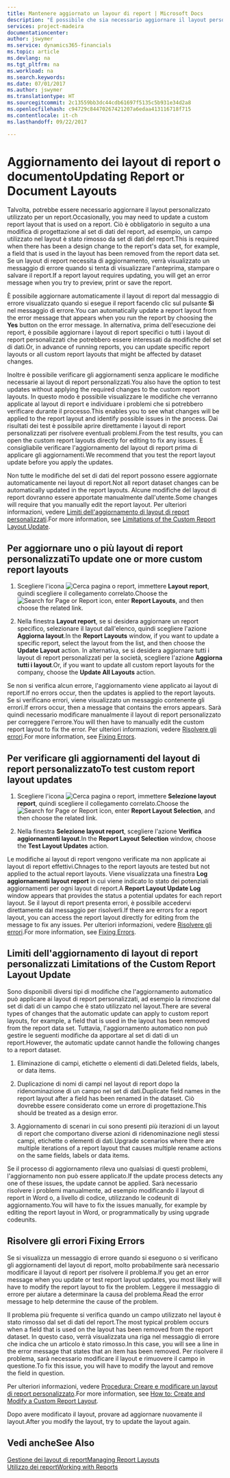 ```yaml
---
title: Mantenere aggiornato un layour di report | Microsoft Docs
description: "È possibile che sia necessario aggiornare il layout personalizzato utilizzato per un report. Ciò è obbligatorio in seguito a una modifica di progettazione al set di dati del report, ad esempio, un campo utilizzato nel layout è stato rimosso da set di dati del report."
services: project-madeira
documentationcenter: 
author: jswymer
ms.service: dynamics365-financials
ms.topic: article
ms.devlang: na
ms.tgt_pltfrm: na
ms.workload: na
ms.search.keywords: 
ms.date: 07/01/2017
ms.author: jswymer
ms.translationtype: HT
ms.sourcegitcommit: 2c13559bb3dc44cdb61697f5135c5b931e34d2a8
ms.openlocfilehash: c94729c84470267421207a6edaa413116718f715
ms.contentlocale: it-ch
ms.lasthandoff: 09/22/2017

---
```

# <a name="updating-report-or-document-layouts"></a><span data-ttu-id="2ff6b-104">Aggiornamento dei layout di report o documento</span><span class="sxs-lookup"><span data-stu-id="2ff6b-104">Updating Report or Document Layouts</span></span>
<span data-ttu-id="2ff6b-105">Talvolta, potrebbe essere necessario aggiornare il layout personalizzato utilizzato per un report.</span><span class="sxs-lookup"><span data-stu-id="2ff6b-105">Occasionally, you may need to update a custom report layout that is used on a report.</span></span> <span data-ttu-id="2ff6b-106">Ciò è obbligatorio in seguito a una modifica di progettazione al set di dati del report, ad esempio, un campo utilizzato nel layout è stato rimosso da set di dati del report.</span><span class="sxs-lookup"><span data-stu-id="2ff6b-106">This is required when there has been a design change to the report's data set, for example, a field that is used in the layout has been removed from the report data set.</span></span> <span data-ttu-id="2ff6b-107">Se un layout di report necessita di aggiornamento, verrà visualizzato un messaggio di errore quando si tenta di visualizzare l'anteprima, stampare o salvare il report.</span><span class="sxs-lookup"><span data-stu-id="2ff6b-107">If a report layout requires updating, you will get an error message when you try to preview, print or save the report.</span></span>  
  
<span data-ttu-id="2ff6b-108">È possibile aggiornare automaticamente il layout di report dal messaggio di errore visualizzato quando si esegue il report facendo clic sul pulsante **Sì** nel messaggio di errore.</span><span class="sxs-lookup"><span data-stu-id="2ff6b-108">You can automatically update a report layout from the error message that appears when you run the report by choosing the **Yes** button on the error message.</span></span> <span data-ttu-id="2ff6b-109">In alternativa, prima dell'esecuzione dei report, è possibile aggiornare i layout di report specifici o tutti i layout di report personalizzati che potrebbero essere interessati da modifiche del set di dati.</span><span class="sxs-lookup"><span data-stu-id="2ff6b-109">Or, in advance of running reports, you can update specific report layouts or all custom report layouts that might be affected by dataset changes.</span></span>  
  
<span data-ttu-id="2ff6b-110">Inoltre è possibile verificare gli aggiornamenti senza applicare le modifiche necessarie ai layout di report personalizzati.</span><span class="sxs-lookup"><span data-stu-id="2ff6b-110">You also have the option to test updates without applying the required changes to the custom report layouts.</span></span> <span data-ttu-id="2ff6b-111">In questo modo è possibile visualizzare le modifiche che verranno applicate al layout di report e individuare i problemi che si potrebbero verificare durante il processo.</span><span class="sxs-lookup"><span data-stu-id="2ff6b-111">This enables you to see what changes will be applied to the report layout and identify possible issues in the process.</span></span> <span data-ttu-id="2ff6b-112">Dai risultati dei test è possibile aprire direttamente i layout di report personalizzati per risolvere eventuali problemi.</span><span class="sxs-lookup"><span data-stu-id="2ff6b-112">From the test results, you can open the custom report layouts directly for editing to fix any issues.</span></span> <span data-ttu-id="2ff6b-113">È consigliabile verificare l'aggiornamento del layout di report prima di applicare gli aggiornamenti.</span><span class="sxs-lookup"><span data-stu-id="2ff6b-113">We recommend that you test the report layout update before you apply the updates.</span></span>  
  
<span data-ttu-id="2ff6b-114">Non tutte le modifiche del set di dati del report possono essere aggiornate automaticamente nei layout di report.</span><span class="sxs-lookup"><span data-stu-id="2ff6b-114">Not all report dataset changes can be automatically updated in the report layouts.</span></span> <span data-ttu-id="2ff6b-115">Alcune modifiche del layout di report dovranno essere apportate manualmente dall'utente.</span><span class="sxs-lookup"><span data-stu-id="2ff6b-115">Some changes will require that you manually edit the report layout.</span></span> <span data-ttu-id="2ff6b-116">Per ulteriori informazioni, vedere [Limiti dell'aggiornamento di layout di report personalizzati](ui-update-report-layouts.md#UpdateLimitations).</span><span class="sxs-lookup"><span data-stu-id="2ff6b-116">For more information, see [Limitations of the Custom Report Layout Update](ui-update-report-layouts.md#UpdateLimitations).</span></span>  
  
## <a name="to-update-one-or-more-custom-report-layouts"></a><span data-ttu-id="2ff6b-117">Per aggiornare uno o più layout di report personalizzati</span><span class="sxs-lookup"><span data-stu-id="2ff6b-117">To update one or more custom report layouts</span></span>  
  
1.  <span data-ttu-id="2ff6b-118">Scegliere l'icona ![Cerca pagina o report](media/ui-search/search_small.png "icona Cerca pagina o report"), immettere **Layout report**, quindi scegliere il collegamento correlato.</span><span class="sxs-lookup"><span data-stu-id="2ff6b-118">Choose the ![Search for Page or Report](media/ui-search/search_small.png "Search for Page or Report icon") icon, enter **Report Layouts**, and then choose the related link.</span></span>  
  
2.  <span data-ttu-id="2ff6b-119">Nella finestra **Layout report**, se si desidera aggiornare un report specifico, selezionare il layout dall'elenco, quindi scegliere l'azione **Aggiorna layout**.</span><span class="sxs-lookup"><span data-stu-id="2ff6b-119">In the **Report Layouts** window, if you want to update a specific report, select the layout from the list, and then choose the **Update Layout** action.</span></span> <span data-ttu-id="2ff6b-120">In alternativa, se si desidera aggiornare tutti i layout di report personalizzati per la società, scegliere l'azione **Aggiorna tutti i layout**.</span><span class="sxs-lookup"><span data-stu-id="2ff6b-120">Or, if you want to update all custom report layouts for the company, choose the **Update All Layouts** action.</span></span>  

<span data-ttu-id="2ff6b-121">Se non si verifica alcun errore, l'aggiornamento viene applicato ai layout di report.</span><span class="sxs-lookup"><span data-stu-id="2ff6b-121">If no errors occur, then the updates is applied to the report layouts.</span></span> <span data-ttu-id="2ff6b-122">Se si verificano errori, viene visualizzato un messaggio contenente gli errori.</span><span class="sxs-lookup"><span data-stu-id="2ff6b-122">If errors occur, then a message that contains the errors appears.</span></span> <span data-ttu-id="2ff6b-123">Sarà quindi necessario modificare manualmente il layout di report personalizzato per correggere l'errore.</span><span class="sxs-lookup"><span data-stu-id="2ff6b-123">You will then have to manually edit the custom report layout to fix the error.</span></span> <span data-ttu-id="2ff6b-124">Per ulteriori informazioni, vedere [Risolvere gli errori](ui-update-report-layouts.md#FixErrors).</span><span class="sxs-lookup"><span data-stu-id="2ff6b-124">For more information, see [Fixing Errors](ui-update-report-layouts.md#FixErrors).</span></span>  

## <a name="to-test-custom-report-layout-updates"></a><span data-ttu-id="2ff6b-125">Per verificare gli aggiornamenti del layout di report personalizzato</span><span class="sxs-lookup"><span data-stu-id="2ff6b-125">To test custom report layout updates</span></span>  
  
1.  <span data-ttu-id="2ff6b-126">Scegliere l'icona ![Cerca pagina o report](media/ui-search/search_small.png "icona Cerca pagina o report"), immettere **Selezione layout report**, quindi scegliere il collegamento correlato.</span><span class="sxs-lookup"><span data-stu-id="2ff6b-126">Choose the ![Search for Page or Report](media/ui-search/search_small.png "Search for Page or Report icon") icon, enter **Report Layout Selection**, and then choose the related link.</span></span>  
  
2.  <span data-ttu-id="2ff6b-127">Nella finestra **Selezione layout report**, scegliere l'azione **Verifica aggiornamenti layout**.</span><span class="sxs-lookup"><span data-stu-id="2ff6b-127">In the **Report Layout Selection** window, choose the **Test Layout Updates** action.</span></span>  
  
 <span data-ttu-id="2ff6b-128">Le modifiche ai layout di report vengono verificate ma non applicate ai layout di report effettivi.</span><span class="sxs-lookup"><span data-stu-id="2ff6b-128">Chnages to the report layouts are tested but not applied to the actual report layouts.</span></span> <span data-ttu-id="2ff6b-129">Viene visualizzata una finestra **Log aggiornamenti layout report** in cui viene indicato lo stato dei potenziali aggiornamenti per ogni layout di report.</span><span class="sxs-lookup"><span data-stu-id="2ff6b-129">A **Report Layout Update Log** window appears that provides the status a potential updates for each report layout.</span></span> <span data-ttu-id="2ff6b-130">Se il layout di report presenta errori, è possibile accedervi direttamente dal messaggio per risolverli.</span><span class="sxs-lookup"><span data-stu-id="2ff6b-130">If there are errors for a report layout, you can access the report layout directly for editing from the message to fix any issues.</span></span> <span data-ttu-id="2ff6b-131">Per ulteriori informazioni, vedere [Risolvere gli errori](ui-update-report-layouts.md#FixErrors).</span><span class="sxs-lookup"><span data-stu-id="2ff6b-131">For more information, see [Fixing Errors](ui-update-report-layouts.md#FixErrors).</span></span>  
  
##  <span data-ttu-id="2ff6b-132"><a name="UpdateLimitations"></a> Limiti dell'aggiornamento di layout di report personalizzati</span><span class="sxs-lookup"><span data-stu-id="2ff6b-132"><a name="UpdateLimitations"></a> Limitations of the Custom Report Layout Update</span></span>  
 <span data-ttu-id="2ff6b-133">Sono disponibili diversi tipi di modifiche che l'aggiornamento automatico può applicare ai layout di report personalizzati, ad esempio la rimozione dal set di dati di un campo che è stato utilizzato nel layout.</span><span class="sxs-lookup"><span data-stu-id="2ff6b-133">There are several types of changes that the automatic update can apply to custom report layouts, for example, a field that is used in the layout has been removed from the report data set.</span></span> <span data-ttu-id="2ff6b-134">Tuttavia, l'aggiornamento automatico non può gestire le seguenti modifiche da apportare al set di dati di un report.</span><span class="sxs-lookup"><span data-stu-id="2ff6b-134">However, the automatic update cannot handle the following changes to a report dataset.</span></span>  
  
1.  <span data-ttu-id="2ff6b-135">Eliminazione di campi, etichette o elementi di dati.</span><span class="sxs-lookup"><span data-stu-id="2ff6b-135">Deleted fields, labels, or data items.</span></span>  
  
2.  <span data-ttu-id="2ff6b-136">Duplicazione di nomi di campi nel layout di report dopo la ridenominazione di un campo nel set di dati.</span><span class="sxs-lookup"><span data-stu-id="2ff6b-136">Duplicate field names in the report layout after a field has been renamed in the dataset.</span></span> <span data-ttu-id="2ff6b-137">Ciò dovrebbe essere considerato come un errore di progettazione.</span><span class="sxs-lookup"><span data-stu-id="2ff6b-137">This should be treated as a design error.</span></span>  
  
3.  <span data-ttu-id="2ff6b-138">Aggiornamento di scenari in cui sono presenti più iterazioni di un layout di report che comportano diverse azioni di ridenominazione negli stessi campi, etichette o elementi di dati.</span><span class="sxs-lookup"><span data-stu-id="2ff6b-138">Upgrade scenarios where there are multiple iterations of a report layout that causes multiple rename actions on the same fields, labels or data items.</span></span>  
  
 <span data-ttu-id="2ff6b-139">Se il processo di aggiornamento rileva uno qualsiasi di questi problemi, l'aggiornamento non può essere applicato.</span><span class="sxs-lookup"><span data-stu-id="2ff6b-139">If the update process detects any one of these issues, the update cannot be applied.</span></span> <span data-ttu-id="2ff6b-140">Sarà necessario risolvere i problemi manualmente, ad esempio modificando il layout di report in Word o, a livello di codice, utilizzando le codeunit di aggiornamento.</span><span class="sxs-lookup"><span data-stu-id="2ff6b-140">You will have to fix the issues manually, for example by editing the report layout in Word, or programmatically by using upgrade codeunits.</span></span>  
  
##  <span data-ttu-id="2ff6b-141"><a name="FixErrors"></a> Risolvere gli errori</span><span class="sxs-lookup"><span data-stu-id="2ff6b-141"><a name="FixErrors"></a> Fixing Errors</span></span>  
 <span data-ttu-id="2ff6b-142">Se si visualizza un messaggio di errore quando si eseguono o si verificano gli aggiornamenti del layout di report, molto probabilmente sarà necessario modificare il layout di report per risolvere il problema.</span><span class="sxs-lookup"><span data-stu-id="2ff6b-142">If you get an error message when you update or test report layout updates, you most likely will have to modify the report layout to fix the problem.</span></span> <span data-ttu-id="2ff6b-143">Leggere il messaggio di errore per aiutare a determinare la causa del problema.</span><span class="sxs-lookup"><span data-stu-id="2ff6b-143">Read the error message to help determine the cause of the problem.</span></span>  
  
 <span data-ttu-id="2ff6b-144">Il problema più frequente si verifica quando un campo utilizzato nel layout è stato rimosso dal set di dati del report.</span><span class="sxs-lookup"><span data-stu-id="2ff6b-144">The most typical problem occurs when a field that is used on the layout has been removed from the report dataset.</span></span> <span data-ttu-id="2ff6b-145">In questo caso, verrà visualizzata una riga nel messaggio di errore che indica che un articolo è stato rimosso.</span><span class="sxs-lookup"><span data-stu-id="2ff6b-145">In this case, you will see a line in the error message that states that an item has been removed.</span></span> <span data-ttu-id="2ff6b-146">Per risolvere il problema, sarà necessario modificare il layout e rimuovere il campo in questione.</span><span class="sxs-lookup"><span data-stu-id="2ff6b-146">To fix this issue, you will have to modify the layout and remove the field in question.</span></span>  
  
 <span data-ttu-id="2ff6b-147">Per ulteriori informazioni, vedere [Procedura: Creare e modificare un layout di report personalizzato](ui-how-create-custom-report-layout.md#ModifyCustomLayout).</span><span class="sxs-lookup"><span data-stu-id="2ff6b-147">For more information, see [How to: Create and Modify a Custom Report Layout](ui-how-create-custom-report-layout.md#ModifyCustomLayout).</span></span>  
  
 <span data-ttu-id="2ff6b-148">Dopo avere modificato il layout, provare ad aggiornare nuovamente il layout.</span><span class="sxs-lookup"><span data-stu-id="2ff6b-148">After you modify the layout, try to update the layout again.</span></span>  
  
## <a name="see-also"></a><span data-ttu-id="2ff6b-149">Vedi anche</span><span class="sxs-lookup"><span data-stu-id="2ff6b-149">See Also</span></span>  
 [<span data-ttu-id="2ff6b-150">Gestione dei layout di report</span><span class="sxs-lookup"><span data-stu-id="2ff6b-150">Managing Report Layouts</span></span>](ui-manage-report-layouts.md)  
 [<span data-ttu-id="2ff6b-151">Utilizzo dei report</span><span class="sxs-lookup"><span data-stu-id="2ff6b-151">Working with Reports</span></span>](ui-work-report.md)  
